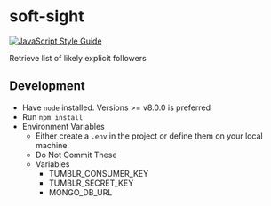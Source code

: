 # soft-sight

[![JavaScript Style Guide](https://img.shields.io/badge/code_style-standard-brightgreen.svg)](https://standardjs.com)

Retrieve list of likely explicit followers

## Development

* Have `node` installed. Versions >= v8.0.0 is preferred
* Run `npm install`
* Environment Variables
  * Either create a `.env` in the project or define them on your local machine.
  * Do Not Commit These
  * Variables
    * TUMBLR_CONSUMER_KEY
    * TUMBLR_SECRET_KEY
    * MONGO_DB_URL
